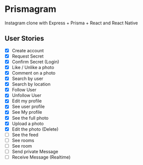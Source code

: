 # Prismagram

Instagram clone with Express + Prisma + React and React Native

## User Stories

- [x] Create account
- [x] Request Secret
- [x] Confirm Secret (Login)
- [x] Like / Unlike a photo
- [x] Comment on a photo
- [x] Search by user
- [x] Search by location
- [x] Follow User
- [x] Unfollow User
- [x] Edit my profile
- [x] See user profile
- [x] See My profile
- [x] See the full photo
- [x] Upload a photo
- [x] Edit the photo (Delete)
- [ ] See the feed
- [ ] See rooms
- [ ] See room
- [ ] Send private Message
- [ ] Receive Message (Realtime)
